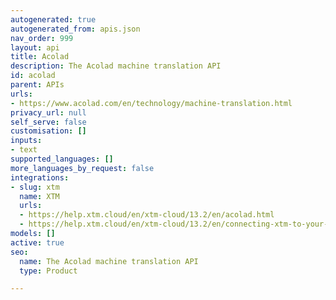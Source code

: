 ```yaml
---
autogenerated: true
autogenerated_from: apis.json
nav_order: 999
layout: api
title: Acolad
description: The Acolad machine translation API
id: acolad
parent: APIs
urls:
- https://www.acolad.com/en/technology/machine-translation.html
privacy_url: null
self_serve: false
customisation: []
inputs:
- text
supported_languages: []
more_languages_by_request: false
integrations:
- slug: xtm
  name: XTM
  urls:
  - https://help.xtm.cloud/en/xtm-cloud/13.2/en/acolad.html
  - https://help.xtm.cloud/en/xtm-cloud/13.2/en/connecting-xtm-to-your-acolad-mt-engine.html
models: []
active: true
seo:
  name: The Acolad machine translation API
  type: Product

---
```


